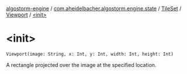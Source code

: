 [algostorm-engine](../../../index.md) / [com.aheidelbacher.algostorm.engine.state](../../index.md) / [TileSet](../index.md) / [Viewport](index.md) / [&lt;init&gt;](.)

# &lt;init&gt;

`Viewport(image: String, x: Int, y: Int, width: Int, height: Int)`

A rectangle projected over the image at the specified location.

